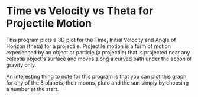 # Time vs Velocity vs Theta for Projectile Motion
This program plots a 3D plot for the Time, Initial Velocity and Angle of Horizon (theta) for a projectile. Projectile motion is a form of motion experienced by an object or particle (a projectile) that is projected near any celestia object's surface and moves along a curved path under the action of gravity only.  

An interesting thing to note for this program is that you can plot this graph for any of the 8 planets, their moons, pluto and the sun simply by choosing a number at the start.
